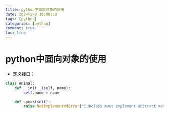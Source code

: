 ```yaml
---
title: python中面向对象的使用
date: 2024-5-9 10:00:00
tags: [python]
categories: [python]
comment: true
toc: true
---
```

#

<!--more-->

# python中面向对象的使用

- 定义接口：
```python
class Animal:
    def __init__(self, name):
        self.name = name

    def speak(self):
        raise NotImplementedError("Subclass must implement abstract method")
```